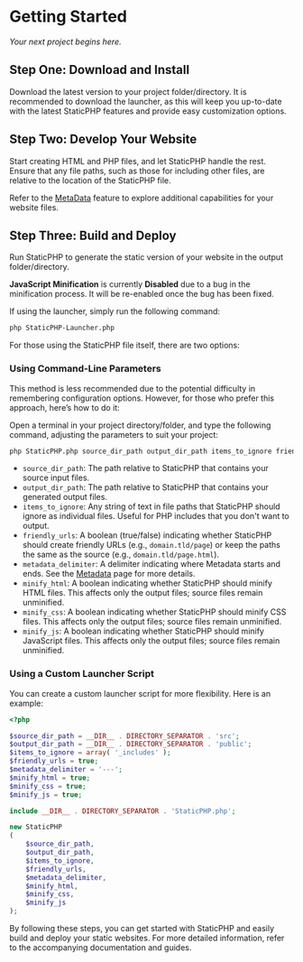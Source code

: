 # Getting Started

*Your next project begins here.*

## Step One: Download and Install

Download the latest version to your project folder/directory. It is recommended to download the launcher, as this will keep you up-to-date with the latest StaticPHP features and provide easy customization options.

## Step Two: Develop Your Website

Start creating HTML and PHP files, and let StaticPHP handle the rest. Ensure that any file paths, such as those for including other files, are relative to the location of the StaticPHP file.

Refer to the [MetaData](MetaData.md) feature to explore additional capabilities for your website files.

## Step Three: Build and Deploy

Run StaticPHP to generate the static version of your website in the output folder/directory.

**JavaScript Minification** is currently **Disabled** due to a bug in the minification process. It will be re-enabled once the bug has been fixed.

If using the launcher, simply run the following command:

```bash
php StaticPHP-Launcher.php
```

For those using the StaticPHP file itself, there are two options:

### Using Command-Line Parameters

This method is less recommended due to the potential difficulty in remembering configuration options. However, for those who prefer this approach, here’s how to do it:

Open a terminal in your project directory/folder, and type the following command, adjusting the parameters to suit your project:

```bash
php StaticPHP.php source_dir_path output_dir_path items_to_ignore friendly_urls metadata_delimiter minify_html minify_css minify_js
```

- `source_dir_path`: The path relative to StaticPHP that contains your source input files.
- `output_dir_path`: The path relative to StaticPHP that contains your generated output files.
- `items_to_ignore`: Any string of text in file paths that StaticPHP should ignore as individual files. Useful for PHP includes that you don't want to output.
- `friendly_urls`: A boolean (true/false) indicating whether StaticPHP should create friendly URLs (e.g., `domain.tld/page`) or keep the paths the same as the source (e.g., `domain.tld/page.html`).
- `metadata_delimiter`: A delimiter indicating where Metadata starts and ends. See the [Metadata](MetaData.md) page for more details.
- `minify_html`: A boolean indicating whether StaticPHP should minify HTML files. This affects only the output files; source files remain unminified.
- `minify_css`: A boolean indicating whether StaticPHP should minify CSS files. This affects only the output files; source files remain unminified.
- `minify_js`: A boolean indicating whether StaticPHP should minify JavaScript files. This affects only the output files; source files remain unminified.

### Using a Custom Launcher Script

You can create a custom launcher script for more flexibility. Here is an example:

```php
<?php

$source_dir_path = __DIR__ . DIRECTORY_SEPARATOR . 'src';
$output_dir_path = __DIR__ . DIRECTORY_SEPARATOR . 'public';
$items_to_ignore = array( '_includes' );
$friendly_urls = true;
$metadata_delimiter = '---';
$minify_html = true;
$minify_css = true;
$minify_js = true;

include __DIR__ . DIRECTORY_SEPARATOR . 'StaticPHP.php';

new StaticPHP
(
    $source_dir_path,
    $output_dir_path,
    $items_to_ignore,
    $friendly_urls,
    $metadata_delimiter,
    $minify_html,
    $minify_css,
    $minify_js
);
```

By following these steps, you can get started with StaticPHP and easily build and deploy your static websites. For more detailed information, refer to the accompanying documentation and guides.

